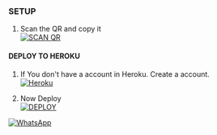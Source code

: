 ### SETUP

1. Scan the QR and copy it
    <br>
<a href='https://AFIYA-QR.suhaid-broo.repl.co/' target="_blank"><img alt='SCAN QR' src='https://img.shields.io/badge/Scan_qr-100000?style=for-the-badge&logo=scan&logoColor=white&labelColor=black&color=black'/></a>

#### DEPLOY TO HEROKU 

1. If You don't have a account in Heroku. Create a account.
    <br>
<a href='https://signup.heroku.com/' target="_blank"><img alt='Heroku' src='https://img.shields.io/badge/-Create-black?style=for-the-badge&logo=heroku&logoColor=green'/></a>

3. Now Deploy
    <br>
<a href='https://dashboard.heroku.com/new?button-url=https://github.com/SUHAID-BRO/AFIYA-MD&template=https://github.com/SUHAID-BRO/AFIYA-MD.git' target="_blank"><img alt='DEPLOY' src='https://img.shields.io/badge/-DEPLOY-black?style=for-the-badge&logo=heroku&logoColor=green'/></a>


<a href="https://chat.whatsapp.com/CLRG2u7kXmTC9R6kZAnVIy"><img alt="WhatsApp" src="https://img.shields.io/badge/-Whatsapp%20Group-black?style=for-the-badge&logo=whatsapp&logoColor=green"/></a>
